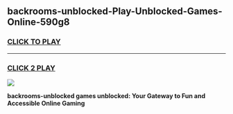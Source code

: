 
## backrooms-unblocked-Play-Unblocked-Games-Online-590g8
<h3>
<a href="https://premium76.site?title=backrooms-unblocked&ref=25A">CLICK TO PLAY</a></h3>
<hr>

<h3>
<a href="https://premium76.site?title=backrooms-unblocked&ref=25A">CLICK 2 PLAY</a>
  
</h3>

<a href="https://premium76.site?title=backrooms-unblocked&ref=25A"><img src="https://clearcache.store/games.png"></a>


**backrooms-unblocked games unblocked: Your Gateway to Fun and Accessible Online Gaming**
